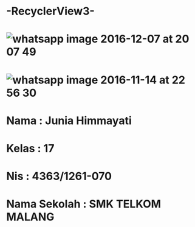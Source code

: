 # -RecyclerView3-
# ![whatsapp image 2016-12-07 at 20 07 49](https://cloud.githubusercontent.com/assets/22739219/20975215/614764fe-bcd1-11e6-86bb-4deb37473321.jpeg)
# ![whatsapp image 2016-11-14 at 22 56 30](https://cloud.githubusercontent.com/assets/22739219/20975271/87cfd1d8-bcd1-11e6-87e4-1491802c0d3d.jpeg)
# Nama          : Junia Himmayati
# Kelas         : 17
# Nis           : 4363/1261-070
# Nama Sekolah  : SMK TELKOM MALANG
